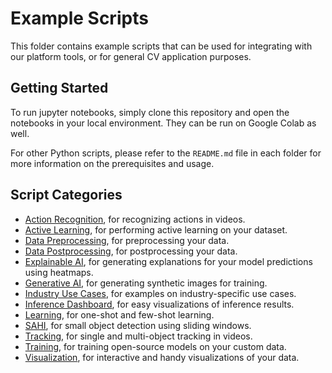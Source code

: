 # Example Scripts

This folder contains example scripts that can be used for integrating with our platform tools, or for general CV application purposes.

## Getting Started

To run jupyter notebooks, simply clone this repository and open the notebooks in your local environment. They can be run on Google Colab as well.

For other Python scripts, please refer to the `README.md` file in each folder for more information on the prerequisites and usage.

## Script Categories

- [Action Recognition](action-recognition/), for recognizing actions in videos.
- [Active Learning](active-learning/), for performing active learning on your dataset.
- [Data Preprocessing](data-preprocessing/), for preprocessing your data.
- [Data Postprocessing](data-postprocessing/), for postprocessing your data.
- [Explainable AI](explainable-ai/), for generating explanations for your model predictions using heatmaps.
- [Generative AI](generative-ai/), for generating synthetic images for training.
- [Industry Use Cases](industry-use-cases/), for examples on industry-specific use cases.
- [Inference Dashboard](inference-dashboard/), for easy visualizations of inference results.
- [Learning](learning/), for one-shot and few-shot learning.
- [SAHI](sahi/), for small object detection using sliding windows.
- [Tracking](tracking/), for single and multi-object tracking in videos.
- [Training](training/), for training open-source models on your custom data.
- [Visualization](visualization/), for interactive and handy visualizations of your data.
